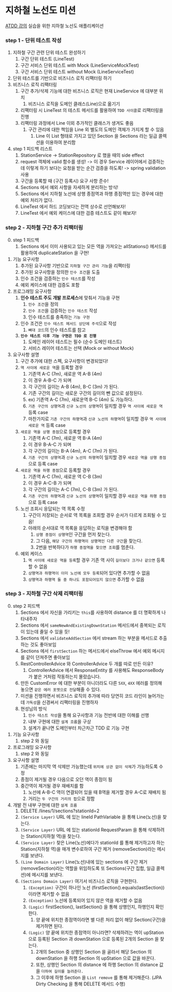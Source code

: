 # 지하철 노선도 미션
[ATDD 강의](https://edu.nextstep.camp/c/R89PYi5H) 실습을 위한 지하철 노선도 애플리케이션

### step 1 - 단위 테스트 작성
1. 지하철 구간 관련 단위 테스트 완성하기
   1. 구간 단위 테스트 (LineTest)
   2. 구간 서비스 단위 테스트 with Mock (LineServiceMockTest)
   3. 구간 서비스 단위 테스트 without Mock (LineServiceTest)
2. 단위 테스트를 기반으로 비즈니스 로직 리팩터링 하기
3. 비즈니스 로직 리팩터링
   1. 구간 추가/삭제 기능에 대한 비즈니스 로직은 현재 LineService 에 대부분 위치
      1. 비즈니스 로직을 도메인 클래스(Line)으로 옮기기
   2. 리팩터링 시 LineTest 의 테스트 메서드를 활용하여 `TDD 사이클`로 리팩터링을 진행
   3. 리팩터링 과정에서 Line 이외 추가적인 클래스가 생겨도 좋음
      1. 구간 관리에 대한 책임을 Line 외 별도의 도메인 객체가 가지게 할 수 있음
         1. Line 이 List 형태로 가지고 있던 Section 을 Sections 라는 일급 콜렉션을 이용하여 분리함
4. step 1 피드백 리스트
   1. StationService -> StationRepository 로 했을 때의 side effect
   2. request 객체에 valid 함수를 생성! -> 이 경우 Service 레이어에서 검증하는데 이렇게 하기 보다는 요청을 받는 순간 검증을 하도록! -> spring validation 사용
   3. 구간을 등록할 때 (구간 등록시) 요구 사항 준수!
   4. Sections 에서 예외 사항을 자세하게 분리하는 방식!
   5. Sections 에서 지하철 노선에 상행 종점역과 하행 종점역만 있는 경우에 대한 예외 처리가 없다.
   6. LineTest 에서 하드 코딩보다는 전역 상수로 선언해보자!
   7. LineTest 에서 예외 케이스에 대한 검증 테스트도 같이 해보자!

### step 2 - 지하철 구간 추가 리팩터링
0. step 1 피드백
   1. Sections 에서 이미 사용되고 있는 모든 역을 가져오는 allStations() 메서드를 활용하여 duplicateStation 을 구현!
1. 기능 요구사항
   1. 추가된 요구사항 기반으로 `지하철 구간 관리 기능`을 리팩터링
   2. 추가된 요구사항을 정의한 `인수 조건`을 도출
   3. 인수 조건을 검증하는 `인수 테스트`를 작성
   4. 예외 케이스에 대한 검증도 포함
2. 프로그래밍 요구사항
   1. **인수 테스트 주도 개발 프로세스**에 맞춰서 기능을 구현
      1. `인수 조건`을 정의
      2. `인수 조건`을 검증하는 `인수 테스트` 작성
      3. 인수 테스트를 충족하는 `기능 구현`
   2. 인수 조건은 `인수 테스트 메서드 상단에 주석`으로 작성
      1. `뼈대 코드`의 인수 테스트를 참고
   3. **`인수 테스트 이후 기능 구현은 TDD 로 진행`**
      1. 도메인 레이어 테스트는 필수 (순수 도메인 테스트)
      2. 서비스 레이어 테스트는 선택 (Mock or without Mock)
3. 요구사항 설명
   1. 구간 추가에 대한 스펙, 요구사항이 변경되었다!
   2. `역 사이에 새로운 역`을 등록할 경우
      1. 기존역 A-C (7m), 새로운 역 A-B (4m)
      2. 이 경우 A-B-C 가 되며
      3. 각 구간의 길이는 A-B (4m), B-C (3m) 가 된다.
      4. 기존 구간의 길이는 새로운 구간의 길이의 뺀 값으로 설정된다.
      5. ex) 기존역 A-C (7m), 새로운역 B-C (4m) 도 가능하다.
      6. `기존 구간의 상행역`과 `신규 노선의 상행역`이 일치할 경우 `역 사이에 새로운 역` 등록 case
      7. 마찬가지로 `기존 구간의 하행역`과 `신규 노선의 하행역`이 일치할 경우 `역 사이에 새로운 역` 등록 case
   3. `새로운 역을 상행 종점`으로 등록할 경우
      1. 기존역 A-C (7m), 새로운 역 B-A (4m)
      2. 이 경우 B-A-C 가 되며
      3. 각 구간의 길이는 B-A (4m), A-C (7m) 가 된다.
      4. `기존 구간의 상행역`과 `신규 노선의 하행역`이 일치할 경우 `새로운 역을 상행 종점`으로 등록 case
   4. `새로운 역을 하행 종점`으로 등록할 경우
      1. 기존역 A-C (7m), 새로운 역 C-B (3m)
      2. 이 경우 A-C-B 가 되며
      3. 각 구간의 길이는 A-C (7m), C-B (3m) 가 된다.
      4. `기존 구간의 하행역`과 `신규 노선의 상행역`이 일치할 경우 `새로운 역을 하행 종점`으로 등록 case
   5. 노선 조회시 응답되는 역 목록 수정
      1. 구간이 저장되는 순서로 역 목록을 조회할 경우 순서가 다르게 조회될 수 있음!
      2. 아래의 순서대로 역 목록을 응답하는 로직을 변경해야 함
         1. `상행 종점이 상행역`인 구간을 먼저 찾는다.
         2. 그 다음, `해당 구간의 하행역이 상행역인 다른 구간`을 찾는다.
         3. 2번을 반복하다가 `하행 종점역을 찾으면 조회`를 멈춘다.
   6. 예외 케이스
      1. `역 사이에 새로운 역을 등록`할 경우 기존 역 사이 `길이보다 크거나 같으면` 등록할 수 없음
      2. `상행역과 하행역이 이미 노선에 모두 등록`되어 있다면 추가할 수 없음
      3. `상행역과 하행역 둘 중 하나도 포함되어있지 않으면` 추가할 수 없음

### step 3 - 지하철 구간 삭제 리팩터링
0. step 2 피드백
   1. Sections 에서 자신을 가리키는 `this`를 사용하여 distance 를 더 명확하게 나타내주자
   2. Sections 에서 `sameNewAndExistingDownStation` 메서드에서 중복되는 로직이 있는데 줄일 수 있을 듯!
   3. Sections 에서 `validateAddSection` 에서 stream 하는 부분을 메서드로 추출하는 것도 좋아보임
   4. Sections 에서 `firstSection` 하는 메서드에서 elseThrow 에서 예외 메시지를 같이 던져주면 좋아보임
   5. RestControllerAdvice 와 ControllerAdvice 두 개를 따로 만든 이유?
      1. ControllerAdvice 에서 ResponseEntity 를 사용해도 ResponseBody 가 붙은 거처럼  작동하는지 몰랐습니다.
   6. 만든 CustomError 에 대한 부분이 아니더라도 다른 `5XX`, `4XX` 에러를 정의해 놓으면 `같은 에러 포멧으로 전달`해줄 수 있다.
   7. 미션을 진행하면서 비즈니스 로직의 추가에 따라 당연히 코드 라인이 늘어가는데 `가독성`을 신경써서 리팩터링을 진행하자
   8. 현성님의 방식
      1. `인수 테스트 작성`을 통해 요구사항과 기능 전반에 대한 이해를 선행
      2. 내부 구현에 대한 `설계 흐름`을 구상
      3. 설계가 끝나면 도메인부터 차근차근 TDD 로 기능 구현
1. 기능 요구사항
   1. step 2 와 동일
2. 프로그래밍 요구사항
   1. step 2 와 동일
3. 요구사항 설명
   1. 기존에는 마지막 역 삭제만 가능했는데 `위치에 상관 없이 삭제`가 가능하도록 수정
   2. 종점이 제거될 경우 다음으로 오던 역이 종점이 됨
   3. 중간역이 제거될 경우 재배치를 함
      1. 노선에 A-B-C 역이 연결되어 있을 때 B역을 제거할 경우 A-C로 재배치 됨
      2. 거리는 `두 구간의 거리의 합`으로 정함
4. 개발 전 내부 구현에 대한 `설계 흐름`
   1. DELETE /lines/1/sections?stationId=2
   2. `(Service Layer)` URL 에 있는 lineId PathVariable 을 통해 Line(노선)을 찾는다.
   3. `(Service Layer)` URL 에 있는 stationId RequestParam 을 통해 삭제하려는 Station(지하철 역)을 찾는다.
   4. `(Service Layer)` 찾은 Line(노선)에다가 stationId 를 통해 제거하고자 하는 Station(지하철 역)을 매개 변수로하여 구간 제거 (removeSection)라는 메시지를 보낸다.
   5. `(Line Domain Layer)` Line(노선)내에 있는 sections 에 구간 제거(removeSection)라는 역할을 위임하도록 또 Sections(구간 집합, 일급 콜렉션)에 메시지를 보낸다.
   6. `(Sections Domain Layer)` 여기서 비즈니스 로직을 구현한다.
      1. `(Exception)` 구간이 하나인 노선 (firstSection().equals(lastSection)) 이라면 제거할 수 없음
      2. `(Exception)` 노선에 등록되어 있지 않은 역을 제거할 수 없음
      3. `(Logic)` firstSection(), lastSection() 을 통해 상행인지, 하행인지 확인한다.
         1. 양 끝에 위치한 종점역이라면 별 다른 처리 없이 해당 Section(구간)을 제거하면 된다.
      4. `(Logic)` 양 끝에 위치한 종점역이 아니라면? 삭제하려는 역이 upStation 으로 등록된 Section 과 downStation 으로 등록된 2개의 Section 을 찾는다.
         1. 2개의 Section 중 상행인 Section 을 골라서 해당 Section 의 downStation 을 하행 Section 의 upStation 으로 값을 바꾼다.
         2. 또한, 상행인 Section 의 distance 에 하행 Section 의 distance 값을 `더하여 길이를 늘려준다.`
         3. 그 이후에 하행 Section 을 `List remove` 를 통해 제거해준다. (JPA Dirty Checking 을 통해 DELETE 메서드 수행)